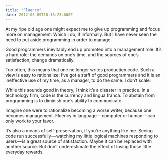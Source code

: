 ```yaml
---
title: "Fluency"
date: 2012-06-09T18:18:23.000Z
---
```


At my ripe old age one might expect me to give up programming and focus more on management. Which I do, if informally. But I have never seen the need to put aside programming in order to manage.

Good programmers inevitably end up promoted into a management role. It’s a hard role: the demands on one’s time, and the sources of one’s satisfaction, change dramatically.

Too often, this means that one no longer writes production code. Such a view is easy to rationalize: I’ve got a staff of good programmers and it is an ineffective use of my time, as a manager, to do the same. I don’t scale.

While this sounds good in theory, I think it’s a disaster in practice. In a technology firm, code is the currency and lingua franca. To abstain from programming is to diminish one’s ability to communicate.

Imagine one were to rationalize becoming a worse writer, because one becomes management. Fluency in language — computer or human — can only work to your favor.

It’s also a means of self-preservation, if you’re anything like me. Seeing code run successfully — watching my little logical machines responding to users — is a great source of satisfaction. Maybe it can be replaced with another source. But don’t underestimate the effect of losing those little everyday rewards.
